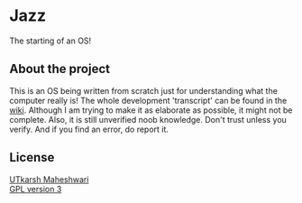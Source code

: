 # Jazz
The starting of an OS!

## About the project
This is an OS being written from scratch just for understanding what the
computer really is! The whole development 'transcript' can be found in the
[wiki](https://github.com/UtkarshMe/Jazz/wiki). Although I am trying to
make it as elaborate as possible, it might not be complete. Also, it is
still unverified noob knowledge. Don't trust unless you verify. And if you
find an error, do report it.

## License
[UTkarsh Maheshwari](https://github.com/UtkarshMe)  
[GPL version 3](https://github.com/UtkarshMe/Jazz/blob/master/LICENSE)
